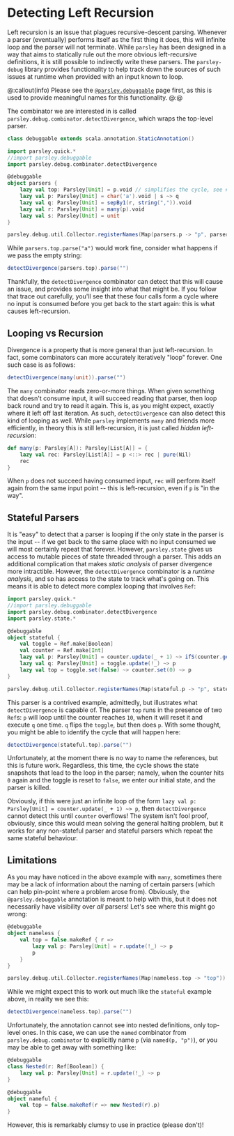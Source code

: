 # Detecting Left Recursion
Left recursion is an issue that plagues recursive-descent parsing. Whenever a parser
(eventually) performs itself as the first thing it does, this will infinite loop and
the parser will not terminate. While `parsley` has been designed in a way that aims to
statically rule out the more obvious left-recursive definitions, it is still possible to
indirectly write these parsers. The `parsley-debug` library provides functionality to
help track down the sources of such issues at runtime when provided with an input known
to loop.

@:callout(info)
Please see the [`@parsley.debuggable`](debuggable.md) page first, as this is used
to provide meaningful names for this functionality.
@:@

The combinator we are interested in is called `parsley.debug.combinator.detectDivergence`, which
wraps the top-level parser.

```scala mdoc:invisible
class debuggable extends scala.annotation.StaticAnnotation()
```

```scala mdoc
import parsley.quick.*
//import parsley.debuggable
import parsley.debug.combinator.detectDivergence

@debuggable
object parsers {
    lazy val top: Parsley[Unit] = p.void // simplifies the cycle, see #247
    lazy val p: Parsley[Unit] = char('a').void | s ~> q
    lazy val q: Parsley[Unit] = sepBy1(r, string(",")).void
    lazy val r: Parsley[Unit] = many(p).void
    lazy val s: Parsley[Unit] = unit
}
```
```scala mdoc:invisible
parsley.debug.util.Collector.registerNames(Map(parsers.p -> "p", parsers.q -> "q", parsers.r -> "r"))
```

While `parsers.top.parse("a")` would work fine, consider what happens if we pass the empty string:

```scala mdoc:crash
detectDivergence(parsers.top).parse("")
```

Thankfully, the `detectDivergence` combinator can detect that this will cause an issue, and provides
some insight into what that might be. If you follow that trace out carefully, you'll see that these
four calls form a cycle where no input is consumed before you get back to the start again: this is
what causes left-recursion.

## Looping vs Recursion
Divergence is a property that is more general than just left-recursion. In fact, some combinators
can more accurately iteratively "loop" forever. One such case is as follows:

```scala mdoc:crash
detectDivergence(many(unit)).parse("")
```

The `many` combinator reads zero-or-more things. When given something that doesn't consume input,
it will succeed reading that parser, then loop back round and try to read it again. This
is, as you might expect, exactly where it left off last iteration. As such, `detectDivergence` can
also detect this kind of looping as well. While `parsley` implements `many` and friends more
efficiently, in theory this is still left-recursion, it is just called *hidden left-recursion*:

```scala
def many(p: Parsley[A]): Parsley[List[A]] = {
    lazy val rec: Parsley[List[A]] = p <::> rec | pure(Nil)
    rec
}
```

When `p` does not succeed having consumed input, `rec` will perform itself again from the same
input point -- this is left-recursion, even if `p` is "in the way".

## Stateful Parsers
It is "easy" to detect that a parser is looping if the only state in the parser is the input --
if we get back to the same place with no input consumed we will most certainly repeat that forever.
However, `parsley.state` gives us access to mutable pieces of state threaded through a parser.
This adds an additional complication that makes *static analysis* of parser divergence more
intractible. However, the `detectDivergence` combinator is a *runtime analysis*, and so has access
to the state to track what's going on. This means it is able to detect more complex looping that
involves `Ref`:

```scala mdoc
import parsley.quick.*
//import parsley.debuggable
import parsley.debug.combinator.detectDivergence
import parsley.state.*

@debuggable
object stateful {
    val toggle = Ref.make[Boolean]
    val counter = Ref.make[Int]
    lazy val p: Parsley[Unit] = counter.update(_ + 1) ~> ifS(counter.gets(_ == 10), counter.set(0) ~> q, p)
    lazy val q: Parsley[Unit] = toggle.update(!_) ~> p
    lazy val top = toggle.set(false) ~> counter.set(0) ~> p
}
```
```scala mdoc:invisible
parsley.debug.util.Collector.registerNames(Map(stateful.p -> "p", stateful.q -> "q", stateful.top -> "top"))
```

This parser is a contrived example, admittedly, but illustrates what `detectDivergence` is capable of.
The parser `top` runs in the presence of two `Ref`s: `p` will loop until the counter reaches `10`, when
it will reset it and execute `q` one time. `q` flips the `toggle`, but then does `p`. With some thought,
you might be able to identify the cycle that will happen here:

```scala mdoc:crash
detectDivergence(stateful.top).parse("")
```

Unfortunately, at the moment there is no way to name the references, but this is future work. Regardless,
this time, the cycle shows the state snapshots that lead to the loop in the parser; namely, when
the counter hits `0` again and the toggle is reset to `false`, we enter our initial state, and the
parser is killed.

Obviously, if this were just an infinite loop of the form `lazy val p: Parsley[Unit] = counter.update(_ + 1) ~> p`, then `detectDivergence` cannot detect this until `counter` overflows! The system isn't fool proof,
obviously, since this would mean solving the general halting problem, but it works for any non-stateful
parser and stateful parsers which repeat the same stateful behaviour.

## Limitations
As you may have noticed in the above example with `many`, sometimes there may be a lack of information
about the naming of certain parsers (which can help pin-point where a problem arose from). Obviously,
the `@parsley.debuggable` annotation is meant to help with this, but it does not necessarily have
visibility over *all* parsers! Let's see where this might go wrong:

```scala mdoc
@debuggable
object nameless {
    val top = false.makeRef { r =>
        lazy val p: Parsley[Unit] = r.update(!_) ~> p
        p
    }
}
```
```scala mdoc:invisible
parsley.debug.util.Collector.registerNames(Map(nameless.top -> "top"))
```

While we might expect this to work out much like the `stateful` example above, in reality we see
this:

```scala mdoc:crash
detectDivergence(nameless.top).parse("")
```

Unfortunately, the annotation cannot see into nested definitions, only top-level ones. In this case,
we can use the `named` combinator from `parsley.debug.combinator` to explicitly name `p` (via `named(p, "p")`), or you may be able to get away with something like:

```scala mdoc
@debuggable
class Nested(r: Ref[Boolean]) {
    lazy val p: Parsley[Unit] = r.update(!_) ~> p
}

@debuggable
object nameful {
    val top = false.makeRef(r => new Nested(r).p)
}
```

However, this is remarkably clumsy to use in practice (please don't)!
